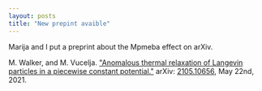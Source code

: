 ```yaml
---
layout: posts
title: "New prepint avaible"
---
```


Marija and I put a preprint about the Mpmeba effect on arXiv. 

M. Walker, and M. Vucelja. ["Anomalous thermal relaxation of Langevin particles in a piecewise constant potential."](https://www.google.com/url?q=https%3A%2F%2Farxiv.org%2Fabs%2F2105.10656&sa=D&sntz=1&usg=AFQjCNGxEt2rHMQ_EtXYkXqV5F89u5Ll-Q) arXiv: [2105.10656](https://www.google.com/url?q=https%3A%2F%2Farxiv.org%2Fabs%2F2105.10656&sa=D&sntz=1&usg=AFQjCNGxEt2rHMQ_EtXYkXqV5F89u5Ll-Q), May 22nd, 2021. 
